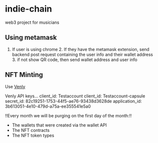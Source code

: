 # indie-chain
web3 project for musicians



## Using metamask
1. If user is using chrome
   2. If they have the metamask extension, send backend post request containing the user info and their wallet address
   3. if not show QR code, then send wallet address and user info


## NFT Minting

Use [Venly](https://docs.venly.io/api/api-products/nft-api/mint-nft)

Venly API keys... 
client_id: Testaccount
client_id: Testaccount-capsule
secret_id: 82c19251-1753-44f5-ae76-93438d3628de
application_id: 3b613051-4e10-479d-a75a-ee355541e5a0

!!Every month we will be purging on the first day of the month:!!
- The wallets that were created via the wallet API
- The NFT contracts
- The NFT token types
